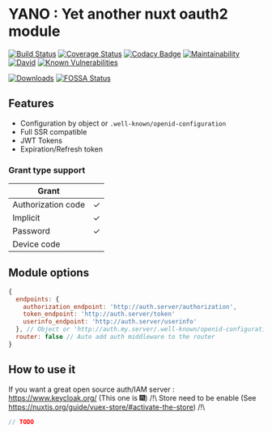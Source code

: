 # YANO : Yet another nuxt oauth2 module

[![Build Status](https://travis-ci.org/YourSoftRun/yet-another-nuxt-oauth2.svg?branch=master)](https://travis-ci.org/YourSoftRun/yet-another-nuxt-oauth2)
[![Coverage Status](https://coveralls.io/repos/github/YourSoftRun/yet-another-nuxt-oauth2/badge.svg?branch=master)](https://coveralls.io/github/YourSoftRun/yet-another-nuxt-oauth2?branch=master)
[![Codacy Badge](https://api.codacy.com/project/badge/Grade/683d1198ec0e4c50a2b0c58174244d5e)](https://www.codacy.com/app/Hugome/yet-another-nuxt-oauth2?utm_source=github.com&amp;utm_medium=referral&amp;utm_content=YourSoftRun/yet-another-nuxt-oauth2&amp;utm_campaign=Badge_Grade)
[![Maintainability](https://api.codeclimate.com/v1/badges/2f19318b8b78081f0506/maintainability)](https://codeclimate.com/github/YourSoftRun/yet-another-nuxt-oauth2/maintainability)
[![David](https://img.shields.io/david/YourSoftRun/yet-another-nuxt-oauth2.svg)](https://david-dm.org/YourSoftRun/yet-another-nuxt-oauth2)
[![Known Vulnerabilities](https://snyk.io/test/github/YourSoftRun/yet-another-nuxt-oauth2/badge.svg)](https://snyk.io/test/github/YourSoftRun/yet-another-nuxt-oauth2)

[![Downloads](https://img.shields.io/npm/dm/yet-another-nuxt-oauth2.svg)](https://www.npmjs.com/package/yet-another-nuxt-oauth2)
[![FOSSA Status](https://app.fossa.io/api/projects/git%2Bgithub.com%2FYourSoftRun%2Fyet-another-nuxt-oauth2.svg?type=shield)](https://app.fossa.io/projects/git%2Bgithub.com%2FYourSoftRun%2Fyet-another-nuxt-oauth2?ref=badge_shield)

## Features

- Configuration by object or `.well-known/openid-configuration`
- Full SSR compatible
- JWT Tokens
- Expiration/Refresh token

### Grant type support

|  Grant              |   |
|---------------------|---|
| Authorization code  | ✓ |
| Implicit            | ✓ |
| Password            | ✓ |
| Device code         |   |

## Module options
```js
{
  endpoints: {
    authorization_endpoint: 'http://auth.server/authorization',
    token_endpoint: 'http://auth.server/token'
    userinfo_endpoint: 'http://auth.server/userinfo'
  }, // Object or 'http://auth.my.server/.well-known/openid-configuration'
  router: false // Auto add auth middleware to the router
}
```

## How to use it
If you want a great open source auth/IAM server : https://www.keycloak.org/ (This one is :fireworks:)
/!\ Store need to be enable (See https://nuxtjs.org/guide/vuex-store/#activate-the-store) /!\
```js
// TODO
```

